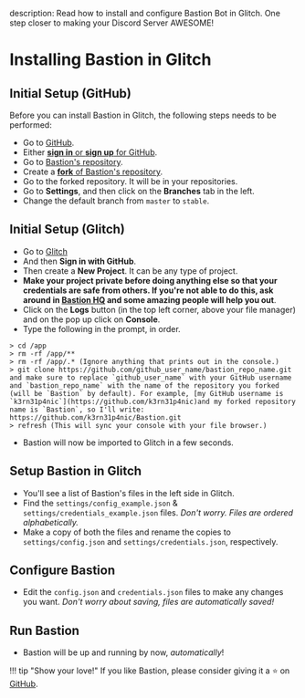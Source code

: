 description: Read how to install and configure Bastion Bot in Glitch. One step closer to making your Discord Server AWESOME!

# Installing Bastion in Glitch

## Initial Setup (GitHub)
Before you can install Bastion in Glitch, the following steps needs to be
performed:

  * Go to [GitHub](https://git-scm.com/downloads).
  * Either [**sign in** or **sign up** for GitHub](https://github.com/login).
  * Go to [Bastion's repository](https://github.com/TheBastionBot/Bastion).
  * Create a [**fork** of Bastion's repository](https://github.com/TheBastionBot/Bastion/fork).
  * Go to the forked repository. It will be in your repositories.
  * Go to **Settings**, and then click on the **Branches** tab in the left.
  * Change the default branch from `master` to `stable`.

## Initial Setup (Glitch)
  * Go to [Glitch](https://glitch.com)
  * And then **Sign in with GitHub**.
  * Then create a **New Project**. It can be any type of project.
  * **Make your project private before doing anything else so that your
    credentials are safe from others. If you're not able to do this, ask around
    in [Bastion HQ](https://discord.gg/fzx8fkt) and some amazing people will
    help you out**.
  * Click on the **Logs** button (in the top left corner, above your file manager) and on the pop up click on
  **Console**.
  * Type the following in the prompt, in order.
```
> cd /app
> rm -rf /app/**
> rm -rf /app/.* (Ignore anything that prints out in the console.)
> git clone https://github.com/github_user_name/bastion_repo_name.git and make sure to replace `github_user_name` with your GitHub username and `bastion_repo_name` with the name of the repository you forked (will be `Bastion` by default). For example, [my GitHub username is `k3rn31p4nic`](https://github.com/k3rn31p4nic)and my forked repository name is `Bastion`, so I'll write:
https://github.com/k3rn31p4nic/Bastion.git
> refresh (This will sync your console with your file browser.)
```
  * Bastion will now be imported to Glitch in a few seconds.


## Setup Bastion in Glitch
  * You'll see a list of Bastion's files in the left side in Glitch.
  * Find the `settings/config_example.json` &
    `settings/credentials_example.json` files. *Don't worry. Files are ordered
    alphabetically.*
  * Make a copy of both the files and rename the copies to `settings/config.json`
    and `settings/credentials.json`, respectively.

## Configure Bastion
  * Edit the `config.json` and `credentials.json` files to make any changes you
    want. *Don't worry about saving, files are automatically saved!*

## Run Bastion
- Bastion will be up and running by now, *automatically*!

!!! tip "Show your love!"
    If you like Bastion, please consider giving it a :star: on [GitHub](https://github.com/TheBastionBot/Bastion).
